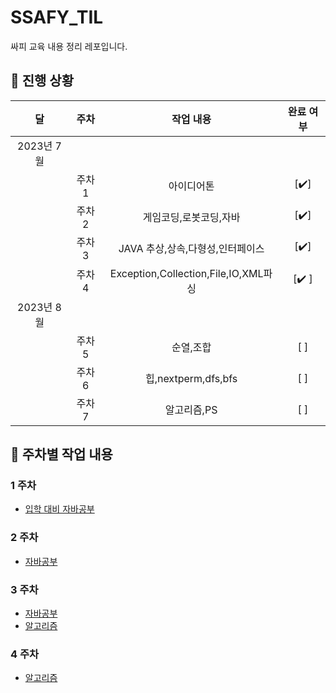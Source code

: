 # SSAFY_TIL
싸피 교육 내용 정리 레포입니다.

 
 
## 🚟 진행 상황

|     달      |     주차     |     작업 내용      | 완료 여부 |
| :---------: | :---------: | :----------------: | :-------: |
|   2023년 7월 |             |                    |           |
|             |     주차 1   | 아이디어톤        |    [✔️]    |
|             |     주차 2   | 게임코딩,로봇코딩,자바        |    [✔️]    |
|             |     주차 3   | JAVA 추상,상속,다형성,인터페이스        |    [✔️]    |
|             |     주차 4   | Exception,Collection,File,IO,XML파싱        |    [✔️ ]    |
|   2023년 8월 |             |                    |           |
|             |     주차 5   | 순열,조합        |    [ ]    |
|             |     주차 6   | 힙,nextperm,dfs,bfs        |    [ ]    |
|             |     주차 7   | 알고리즘,PS        |    [ ]    |

 
## 🏃 주차별 작업 내용

### 1 주차

- [입학 대비 자바공부](https://github.com/SeokJuGo/SSAFY_TIL/tree/main/JAVA)

### 2 주차

- [자바공부](https://github.com/SeokJuGo/SSAFY_TIL/tree/main/JAVA)

### 3 주차

- [자바공부](https://github.com/SeokJuGo/SSAFY_TIL/tree/main/JAVA)
- [알고리즘]()

### 4 주차 
- [알고리즘]()
